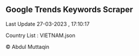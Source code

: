 

## Google Trends Keywords Scraper 
 
Last Update 27-03-2023 , 17:10:17

Country List :
VIETNAM.json



© Abdul Muttaqin 
